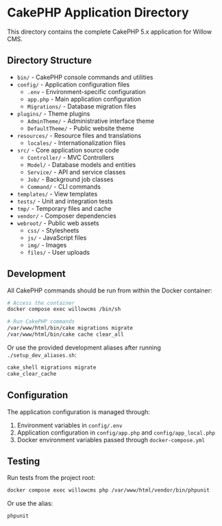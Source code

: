 # CakePHP Application Directory

This directory contains the complete CakePHP 5.x application for Willow CMS.

## Directory Structure

- `bin/` - CakePHP console commands and utilities
- `config/` - Application configuration files
  - `.env` - Environment-specific configuration
  - `app.php` - Main application configuration
  - `Migrations/` - Database migration files
- `plugins/` - Theme plugins
  - `AdminTheme/` - Administrative interface theme
  - `DefaultTheme/` - Public website theme
- `resources/` - Resource files and translations
  - `locales/` - Internationalization files
- `src/` - Core application source code
  - `Controller/` - MVC Controllers
  - `Model/` - Database models and entities
  - `Service/` - API and service classes
  - `Job/` - Background job classes
  - `Command/` - CLI commands
- `templates/` - View templates
- `tests/` - Unit and integration tests
- `tmp/` - Temporary files and cache
- `vendor/` - Composer dependencies
- `webroot/` - Public web assets
  - `css/` - Stylesheets
  - `js/` - JavaScript files
  - `img/` - Images
  - `files/` - User uploads

## Development

All CakePHP commands should be run from within the Docker container:

```bash
# Access the container
docker compose exec willowcms /bin/sh

# Run CakePHP commands
/var/www/html/bin/cake migrations migrate
/var/www/html/bin/cake cache clear_all
```

Or use the provided development aliases after running `./setup_dev_aliases.sh`:

```bash
cake_shell migrations migrate
cake_clear_cache
```

## Configuration

The application configuration is managed through:
1. Environment variables in `config/.env`
2. Application configuration in `config/app.php` and `config/app_local.php`
3. Docker environment variables passed through `docker-compose.yml`

## Testing

Run tests from the project root:

```bash
docker compose exec willowcms php /var/www/html/vendor/bin/phpunit
```

Or use the alias:
```bash
phpunit
```

